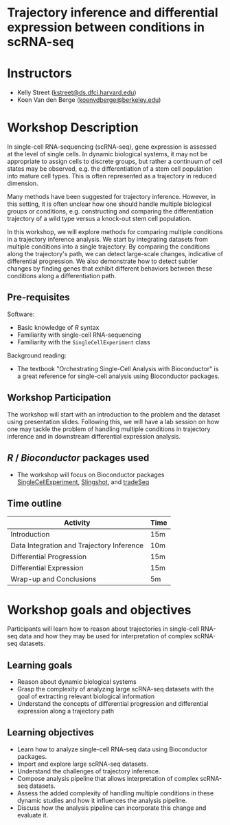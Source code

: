 # Trajectory inference and differential expression between conditions in scRNA-seq

# Instructors

 - Kelly Street (kstreet@ds.dfci.harvard.edu)
 - Koen Van den Berge (koenvdberge@berkeley.edu)
 
# Workshop Description

In single-cell RNA-sequencing (scRNA-seq), gene expression is assessed at the level of single cells. In dynamic biological systems, it may not be appropriate to assign cells to discrete groups, but rather a continuum of cell states may be observed, e.g. the differentiation of a stem cell population into mature cell types. This is often represented as a trajectory in reduced dimension.

Many methods have been suggested for trajectory inference. However, in this setting, it is often unclear how one should handle multiple biological groups or conditions, e.g. constructing and comparing the differentiation trajectory of a wild type versus a knock-out stem cell population.

In this workshop, we will explore methods for comparing multiple conditions in a trajectory inference analysis. We start by integrating datasets from multiple conditions into a single trajectory. By comparing the conditions along the trajectory's path, we can detect large-scale changes, indicative of differential progression. We also demonstrate how to detect subtler changes by finding genes that exhibit different behaviors between these conditions along a differentiation path.


## Pre-requisites

Software:

* Basic knowledge of _R_ syntax
* Familiarity with single-cell RNA-sequencing
* Familiarity with the `SingleCellExperiment` class

Background reading:

* The textbook "Orchestrating Single-Cell Analysis with Bioconductor" is a great reference for single-cell analysis using Bioconductor packages.


## Workshop Participation

The workshop will start with an introduction to the problem and the dataset using presentation slides. Following this, we will have a lab session on how one may tackle the problem of handling multiple conditions in trajectory inference and in downstream differential expression analysis.

## _R_ / _Bioconductor_ packages used

* The workshop will focus on Bioconductor packages [SingleCellExperiment](https://bioconductor.org/packages/release/bioc/html/SingleCellExperiment.html), [Slingshot](https://bioconductor.org/packages/release/bioc/html/slingshot.html), and [tradeSeq](https://bioconductor.org/packages/release/bioc/html/tradeSeq.html) 

## Time outline


| Activity                     | Time |
|------------------------------|------|
| Introduction                     | 15m  |
| Data Integration and Trajectory Inference   | 10m  |
| Differential Progression                    | 15m  |
| Differential Expression          | 15m  |
| Wrap-up and Conclusions          | 5m  |


# Workshop goals and objectives

Participants will learn how to reason about trajectories in single-cell RNA-seq data and how they may be used for interpretation of complex scRNA-seq datasets.


## Learning goals


* Reason about dynamic biological systems
* Grasp the complexity of analyzing large scRNA-seq datasets with the goal of extracting relevant biological information 
* Understand the concepts of differential progression and differential expression along a trajectory path

## Learning objectives


* Learn how to analyze single-cell RNA-seq data using Bioconductor packages.
* Import and explore large scRNA-seq datasets.
* Understand the challenges of trajectory inference.
* Compose analysis pipeline that allows interpretation of complex scRNA-seq datasets.
* Assess the added complexity of handling multiple conditions in these dynamic studies and how it influences the analysis pipeline.
* Discuss how the analysis pipeline can incorporate this change and evaluate it.
